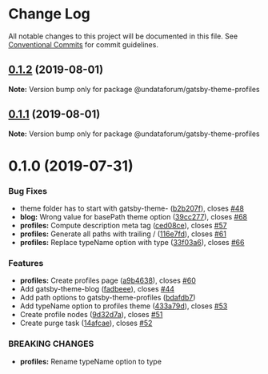 # Change Log

All notable changes to this project will be documented in this file.
See [Conventional Commits](https://conventionalcommits.org) for commit guidelines.

## [0.1.2](https://github.com/undataforum/gatsby-themes/compare/@undataforum/gatsby-theme-profiles@0.1.1...@undataforum/gatsby-theme-profiles@0.1.2) (2019-08-01)

**Note:** Version bump only for package @undataforum/gatsby-theme-profiles





## [0.1.1](https://github.com/undataforum/gatsby-themes/compare/@undataforum/gatsby-theme-profiles@0.1.0...@undataforum/gatsby-theme-profiles@0.1.1) (2019-08-01)

**Note:** Version bump only for package @undataforum/gatsby-theme-profiles

# 0.1.0 (2019-07-31)

### Bug Fixes

- theme folder has to start with gatsby-theme- ([b2b207f](https://github.com/undataforum/gatsby-themes/commit/b2b207f)), closes [#48](https://github.com/undataforum/gatsby-themes/issues/48)
- **blog:** Wrong value for basePath theme option ([39cc277](https://github.com/undataforum/gatsby-themes/commit/39cc277)), closes [#68](https://github.com/undataforum/gatsby-themes/issues/68)
- **profiles:** Compute description meta tag ([ced08ce](https://github.com/undataforum/gatsby-themes/commit/ced08ce)), closes [#57](https://github.com/undataforum/gatsby-themes/issues/57)
- **profiles:** Generate all paths with trailing / ([116e7fd](https://github.com/undataforum/gatsby-themes/commit/116e7fd)), closes [#61](https://github.com/undataforum/gatsby-themes/issues/61)
- **profiles:** Replace typeName option with type ([33f03a6](https://github.com/undataforum/gatsby-themes/commit/33f03a6)), closes [#66](https://github.com/undataforum/gatsby-themes/issues/66)

### Features

- **profiles:** Create profiles page ([a9b4638](https://github.com/undataforum/gatsby-themes/commit/a9b4638)), closes [#60](https://github.com/undataforum/gatsby-themes/issues/60)
- Add gatsby-theme-blog ([fadbeee](https://github.com/undataforum/gatsby-themes/commit/fadbeee)), closes [#44](https://github.com/undataforum/gatsby-themes/issues/44)
- Add path options to gatsby-theme-profiles ([bdafdb7](https://github.com/undataforum/gatsby-themes/commit/bdafdb7))
- Add typeName option to profiles theme ([433a79d](https://github.com/undataforum/gatsby-themes/commit/433a79d)), closes [#53](https://github.com/undataforum/gatsby-themes/issues/53)
- Create profile nodes ([9d32d7a](https://github.com/undataforum/gatsby-themes/commit/9d32d7a)), closes [#51](https://github.com/undataforum/gatsby-themes/issues/51)
- Create purge task ([14afcae](https://github.com/undataforum/gatsby-themes/commit/14afcae)), closes [#52](https://github.com/undataforum/gatsby-themes/issues/52)

### BREAKING CHANGES

- **profiles:** Rename typeName option to type
